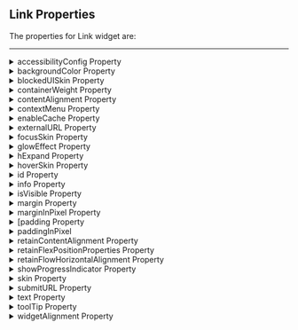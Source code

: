 
Link Properties
---------------

The properties for Link widget are:

* * *

<details close markdown="block"><summary>accessibilityConfig Property</summary>

* * *

Enables you to control accessibility behavior and alternative text for the widget.

For more information on using accessibility features in your app, see the [Accessibility](../../../Iris/app_design_dev/Content/Accessibility_Overview.md) appendix in the Volt MX IrisUser Guide.

### Syntax

```

accessibilityConfig
```

### Type

Object

### Read/Write

Read + Write

### Remarks

*   The accessibilityConfig property is enabled for all the widgets which are supported under the Flex Layout.

> **_Note:_** From Volt MX Iris V9 SP2 GA version, you can provide i18n keys as values to all the attributes used inside the `accessibilityConfig` property. Values provided in the i18n keys take precedence over values provided in `a11yLabel`, `a11yValue`, and `a11yHint` fields.

### The accessibilityConfig property is a JavaScript object which can contain the following key-value pairs.

  
| Key | Type | Description | ARIA Equivalent |
| --- | --- | --- | --- |
| a11yIndex | Integer with no floating or decimal number. | This is an optional parameter. Specifies the order in which the widgets are focused on a screen. | For all widgets, this parameter maps to the `aria-index`, `index`, or `taborder` properties. |
| a11yLabel | String | This is an optional parameter. Specifies alternate text to identify the widget. Generally the label should be the text that is displayed on the screen. | For all widgets, this parameter maps to the `aria-labelledby` property of ARIA in HTML. > **_Note:_** For the Image widget, this parameter maps to the **alt** attribute of ARIA in HTML. |
| a11yValue | String | This is an optional parameter. Specifies the descriptive text that explains the action associated with the widget. On the Android platform, the text specified for a11yValue is prefixed to the a11yHint. | This parameter is similar to the a11yLabel parameter. If the a11yValue is defined, the value of a11yValue is appended to the value of a11yLabel. These values are separated by a space. |
| a11yHint | String | This is an optional parameter. Specifies the descriptive text that explains the action associated with the widget. On the Android platform, the text specified for a11yValue is prefixed to the a11yHint. | For all widgets, this parameter maps to the `aria-describedby` property of ARIA in HTML. |
| a11yHidden | Boolean | This is an optional parameter. Specifies if the widget should be ignored by assistive technology. The default option is set to _false_. This option is supported on iOS 5.0 and above, Android 4.1 and above, and SPA | For all widgets, this parameter maps to the `aria-hidden` property of ARIA in HTML. |
| a11yARIA | Object | This is an optional parameter. For each widget, the key and value provided in this object are added as the attribute and value of the HTML tags respectively. Any values provided for attributes such as `aria-labelledby` and `aria-describedby` using this attribute, takes precedence over values given in `a11yLabel` and `a11yHint` fields. When a widget is provided with the following key value pair or attribute using the a11yARIA object, the tabIndex of the widget is automatically appended as zero.`{"role": "main"}``aria-label` | This parameter is only available on the Desktop Web platform. |

### Android limitations

*   If the results of the concatenation of a11y fields result in an empty string, then `accessibilityConfig` is ignored and the text that is on widget is read out.
*   The soft keypad does not gain accessibility focus during the right/left swipe gesture when the keypad appears.

SPA/Desktop Web limitations

*   When `accessibilityConfig` property is configured for any widget, the `tabIndex` attribute is added automatically to the `accessibilityConfig` property.
*   The behavior of accessibility depends on the Web browser, Web browser version, Voice Over Assistant, and Voice Over Assistant version.
*   Currently SPA/Desktop web applications support only a few ARIA tags. To achieve more accessibility features, use the attribute a11yARIA. The corresponding tags will be added to the DOM as per these configurations.

### Example 1

This example uses the button widget, but the principle remains the same for all widgets that have an accessibilityConfig property.

```

//This is a generic property that is applicable for various widgets.
//Here, we have shown how to use the accessibilityConfig Property for button widget.
/*You need to make a corresponding use of the accessibilityConfig property for other applicable widgets.*/

Form1.myButton.accessibilityConfig = {
    "a11yLabel": "Label",
    "a11yValue": "Value",
    "a11yHint": "Hint"    
};
```

### Example 2

This example uses the button widget to implement internationalization in `accessibilityConfig` property, but the principle remains the same for all widgets.

```

/*Sample code to implement internationalization in accessibilityConfig property in Native platform.*/

Form1.myButton.accessibilityConfig = {
    "a11yLabel": voltmx.i18n.getLocalizedString("key1")     
};  
/*Sample code to implement internationalization in accessibilityConfig property in Desktop Web platform.*/

Form1.myButton.accessibilityConfig = {
    "a11yLabel": "voltmx.i18n.getLocalizedString(\"key3\")"
};
```

### Platform Availability

*   Available in the IDE
*   iOS, Android, SPA, and Desktop Web

* * *

</details>
<details close markdown="block"><summary>backgroundColor Property</summary>

* * *

Specifies the background color of the widget.

### Syntax

```

backgroundColor
```

### Type

Color constant or Hexadecimal number

### Read/Write

Read + Write

### Remarks

*   The initial value of backgroundColor has to be specified explicitly. If not, Iris will not deduce the values from the existing skin and this will lead to undefined behavior.
*   Colors can be specified using a 6 digit or an 8-digit hex value with alpha position. For example, ffff65 or ffffff00.
*   When the 4-byte color format (RGBA) string is used, an alpha (A) value of 65 specifies that the color is transparent. If the value is 00, the color is opaque. The Alpha value is in percentage and must be given in the hexadecimal value for the color (100% in hexadecimal value is 65).  
    For example, red complete opaque is FF000000. Red complete transparent is FF000065. The values 0x and # are not allowed in the string.
*   A color constant is a String that is defined at the theme level. Ensure that you append the **$** symbol at the beginning of the color constant.
*   This property does not have a default value.
*   This property has more priority than (and overrides) the background property of the configured skin. Even if there is no skin configured for the widget, this property updates the skin.
*   The backgroundColor, backgroundColorTwoStepGradient, backgroundColoMultiStepGradient, and backgroundImage properties are mutually exclusive. The property that was set most recently is given higher priority over other properties.

### Example

This example uses the button widget, but the principle remains the same for all widgets that have the backgroundColor property.

```

Form1.btn1.backgroundColor = "ea5075";

```

### Platform Availability

*   Android
*   iOS
*   Desktop Web (Not available on Desktop Web Legacy SDK)

* * *

</details>
<details close markdown="block"><summary>blockedUISkin Property</summary>

* * *

Specifies the skin that must be used to block the interface until the action in progress (for example, a service call) is completed.

### Syntax

```

blockedUISkin
```

### Type

String

### Read/Write

Read + Write

### Remarks

The default value for this property is null (No skin is applied).

To specify a skin, select a skin from the list.

For the skin to be available in the list, you must add a skin for Blocked UI under Widget Skins.

### Example

```

//Sample code to set the blockedUISkin property of a Link widget.  
  
frmLink.MyLink.blockedUISkin="blkSkin";
```

### Platform Availability

*   Available in the IDE
*   SPA (iPhone/Android/BlackBerry/Windows NTH)

* * *

</details>
<details close markdown="block"><summary>containerWeight Property</summary>

* * *

Specifies the percentage of the parent width that should allocated to the widget. The parent widget space is distributed to its child widgets based on this weight factor. All its child widgets should sum up to 100% of width except when placed in _voltmx.ui.ScrollBox_.

### Syntax

```

containerWeight
```

### Type

Number

### Read/Write

Yes - (Read and Write)

### Example

```

//Sample code to set the containerWeight property of a Link widget.  
frmLink.myLink.containerWeight=80;  

```

### Accessible from IDE

No

### Platform Availability

### Available on all platforms

* * *

</details>
<details close markdown="block"><summary>contentAlignment Property</summary>

* * *

Specifies the alignment of the text on the Link with respect to its boundaries. A default value CONTENT\_ALIGN\_CENTER is assigned for all platforms.

### Syntax

```

contentAlignment
```

### Type

Number

### Read/Write

No

### Remarks

To choose another alignment, click the drop-down arrow and select the desired alignment. However, to change the default value on a particular platform, select the button next to the drop-down and select respective platform and choose the value.

![](Resources/Images/button-alignment.png)

The default value for the property is _CONTENT\_ALIGN\_CENTER_ (the default value for all platforms is center; content is aligned at the center of the button.)

The following are the available options:

CONTENT\_ALIGN\_TOP\_LEFT - Specifies the text should align at top left corner of the button.

CONTENT\_ALIGN\_TOP\_CENTER - Specifies the text should align at top center of the button.

CONTENT\_ALIGN\_TOP\_RIGHT- Specifies the text should align at top right of the button.

CONTENT\_ALIGN\_MIDDLE\_LEFT- Specifies the text should align at middle left of the button.

CONTENT\_ALIGN\_CENTER- Specifies the text should align at center of the button.

CONTENT\_ALIGN\_MIDDLE\_RIGHT- Specifies the text should align at middle right of the button.

CONTENT\_ALIGN\_BOTTOM\_LEFT- Specifies the text should align at bottom left of the button.

CONTENT\_ALIGN\_BOTTOM\_CENTER- Specifies the text should align at bottom center of the button.

CONTENT\_ALIGN\_BOTTOM\_RIGHT - Specifies the text should align at bottom right of the button.

### Example

```

//Sample code to set the contentAlignment property of a Link widget.  
  
frmLink.myLink.contentAlignment=constants.CONTENT_ALIGN_TOP_LEFT;  

```

### Accessible from IDE

Yes

### Platform Availability

    Available on all platforms

* * *

</details>
<details close markdown="block"><summary>contextMenu Property</summary>

* * *

A context menu is a menu that appears upon clicking a widget. A context menu typically offers a limited set of choices that are applicable for that widget. Usually these choices are actions, related to the widget.

### Syntax

```

contextMenu
```

### Type

Array (voltmx.ui.MenuItem)

### Read/Write

Read + Write

### Remarks

If you define a context menu for a widget, the steps involved to invoke the context menu on a platform and the appearance of the context menu varies.

In Desktop Web, on right-click mouse the context specific menu will be displayed with the array of menu items.

The following are the characteristics of a context menu on _BlackBerry_ platform:

*   You can invoke the context menu either by clicking on the widget (applicable only on BlackBerry versions 6.x and above) or by a long press on the screen (or trackpad).
*   You can choose to add icons to indicate the menu items in the context menu (applicable only on BlackBerry versions 6.x and above).
*   BlackBerry layouts menu items in a 3 item grid view. The menu items _Switch Application_, _Help_, _Close_, and _Full Menu_ are added automatically based on the number of menu items added in the context menu. For example, If you add a context menu with 2 items, it will display _Full Menu_ item along with the items added. If you add a context menu with 3 items, it will display _Full Menu_, _Help_, _Switch Application_ items along with the items added.
*   If the focus is on a widget that has a context menu; and if you click the _"menu key"_, the Full Menu appears along with the context menu items.
*   On Blackberry Non-Touch Devices, only _Full Menu_ item is displayed irrespective of number of items added in the context menu.
*   The context menu items in the Full Menu will disappear if the focus is shifted from the widget which has the context menu.

The following are the characteristics of a context menu on _Android_ platform:

*   You can invoke the context menu by a long press on the widget.
*   The menu items are displayed as text (no support for icons).
*   There is no support for sub-menus in a context menu.

### Example

```

//Sample code to set the contextMenu property of a Link widget.  
  
frmLink.myLink.contextMenu=[menu1, menu2];  

```

> **_Note:_** On Android platform, the image icon, separator, and submenu properties are not supported.

### Platform Availability

*   Android
*   BlackBerry
*   Windows Phone

* * *

</details>
<details close markdown="block"><summary>enableCache Property</summary>

* * *

The property enables you to improve the performance of Positional Dimension Animations.

### Syntax

```

enableCache
```

### Type

Boolean

### Read/Write

Read + Write

### Remarks

The default value for this property is true.

> **_Note:_** When the property is used, application consumes more memory. The usage of the property enables tradeoff between performance and visual quality of the content. Use the property cautiously.

### Example

```

Form1.widgetID.enableCache = true;
```

### Platform Availability

*   Available in the IDE.
*   Windows

* * *

</details>
<details close markdown="block"><summary>externalURL Property</summary>

* * *

Specifies that the URL must be opened directly from the web site without having to contact the Volt MX Server.

### Syntax

```

externalURL
```

### Type

String

### Read/Write

No

### Remarks

For example, in a Banking Application, for Terms and Conditions section, you can provide an external URL which will open the required section in a new window rather than opening the section in the same window.

### Example

```

//Defining properties for a link widget with externalURL:"http://www.google.co.in"
var linkBasic = {
    id: "link1",
    skin: "linkSkin",
    focusSkin: "linkFSkin",
    text: "Click here",
    isVisible: true
};

var linkLayout = {
    containerWeight: 100,
    padding: [5, 5, 5, 5],
    margin: [5, 5, 5, 5],
    paddingInPixel: true,
    marginInPixel: true,
    hExpand: true
};

var linkPSP = {
    externalURL: "http://www.google.co.in"
};

//Creating link widget.
var link1 = new voltmx.ui.Link(linkBasic, linkLayout, linkPSP);
```

### Platform Availability

*   Available in the IDE
*   Available on Server side Mobile Web (advanced) platform only

* * *

</details>
<details close markdown="block"><summary>focusSkin Property</summary>

* * *

Specifies the look and feel of the Link when in focus.

### Syntax

```

focusSkin
```

### Type

String

### Read/Write

Read + Write

### Remarks

You must be aware of the following:

1.  On J2ME non-touch devices, if you do not specify the Focus skin, it is not possible to identify the focus change between the widgets.
2.  Mobile Web does not support this property, instead browser specific focus will be applied.

### Example

```

//Sample code to set the focusSkin property of a Link widget.  
  
frmLink.myLink.focusSkin="linkFSkin";  

```

### Platform Availability

*   Available in the IDE
*   Available on all platforms.

* * *

</details>
<details close markdown="block"><summary>glowEffect Property</summary>

* * *

Specifies if there must be glow effect when you touch the link.

### Syntax

```

glowEffect
```

### Type

Boolean

### Read/Write

No

### Remarks

The default value for this property is false.

*   If set to _false_, the link will not have glow effect.
*   If set to _true_, the link will have glow effect.

The glow appears on the button only for a moment on touch and disappears.

The following image illustrates a link with and without the glow effect:

![](Resources/Images/Glow_Effect.png)

### Example

```

//Sample code to set the glowEffect property of a Link widget.  
  
frmLink.myLink.glowEffect=true;  

```

### Platform Availability

*   Available in the IDE
*   iPad
*   iPhone

* * *

</details>
<details close markdown="block"><summary>hExpand Property</summary>

* * *

Specifies if the widget should occupy all the width available to it.

### Syntax

```

hExpand
```

### Type

Boolean

### Read/Write

No

### Remarks

Default:true

If set to _false,_ the widget occupies the preferred width. The preferred width of a widget is the sum of its contents width, padding and margin.

If set to _true,_ the widget ensures that the entire width available to it, is occupied.

![Widget when the Expand horizontal is set to true ](Resources/Images/Expand_Horizontal.png)

### Example

```

//Sample code to set the hExpand property of a Link widget.  
  
frmLink.myLink.hExpand=true;  

```

### Accessible from IDE

Yes

### Platform Availability

    Available on all platforms except Desktop Web, and SPA

* * *

</details>
<details close markdown="block"><summary>hoverSkin Property</summary>

* * *

Specifies the look and feel of a widget when the cursor hovers on the widget.

### Syntax

```

hoverSkin
```

### Type

String

### Read/Write

Read + Write

### Example

```

//Sample code to set the hoverSkin property of a Link widget.  
  
frmLink.myLink.hoverSkin="hskin";  

```

### Platform Availability

*   Available in the IDE
*   Windows Tablet

* * *

</details>
<details close markdown="block"><summary>id Property</summary>

* * *

id is a unique identifier of Link consisting of alpha numeric characters. Every Link should have a unique id within an Form.

### Syntax

```

id
```

### Type

String

### Read/Write

Read only

### Example

```

//Defining properties for a link widget with id:"link1".
var linkBasic = {
    id: "link1",
    skin: "linkSkin",
    focusSkin: "linkFSkin",
    text: "Click here",
    isVisible: true
};

var linkLayout = {
    widgetAlignment: constants.WIDGET_ALIGN_TOP_LEFT,
    contentAlignment: CONTENT_ALIGN_TOP_LEFT,
    containerWeight: 100
};

var linkPSP = {};

//Creating the link.
var link1 = new voltmx.ui.Link(linkBasic, linkLayout, linkPSP);

//Reading Id of Link.
alert("Link id::" + link1.id);
```

### Platform Availability

*   Available in the IDE
*   Available on all platforms

* * *

</details>
<details close markdown="block"><summary>info Property</summary>

* * *

A custom JSObject with the key value pairs that a developer can use to store the context with the widget. This will help in avoiding the globals to most part of the programming.

### Syntax

```

info
```

### Type

JSObject

### Read/Write

Read + Write

### Remarks

This is a **non-Constructor** property. You cannot set this property through widget constructor. But you can read and write data to it.

Info property can hold any JSObject. After assigning the JSObject to info property, the JSObject should not be modified. For example,

```

var inf = {
    a: 'hello'
};
widget.info = inf; //works

widget.info.a = 'hello world';
/*This will not update the widget info a property to Hello world. 
widget.info.a will have old value as hello.*/
```

### Example

```

//Sample code to set info property for a Link widget.

frmLink.myLink.info = {
   key: "link text"
};

//Reading the info of the Link widget.
voltmx.print("Link widget info:" +frmLink.myLink.info);

```

### Platform Availability

Available on all platforms

* * *

</details>
<details close markdown="block"><summary>isVisible Property</summary>

* * *

This property controls the visibility of a widget on the form.

### Syntax

```

isVisible
```

### Type

Boolean

### Read/Write

Read + Write

### Remarks

The default value for this property is true.

*   If set to _false,_ the widget is not displayed.
*   If set to _true,_ the widget is displayed.

This property is not applicable if the widget is placed in a [Segment](Segment.md). When the widget is placed in a Segment, the _Visibility_ of the widget is controlled by the data property of the segment.

### Example

```

//Sample code to set isVisible property of a Link widget.

frmLink.myLink.isVisible=true;
```

> **_Note:_** In addition, the visibility of the widget can be controlled using the _setVisibility_ method for this widget.

### Platform Availability

*   Available in the IDE
*   Available on all platforms

* * *

</details>
<details close markdown="block"><summary>margin Property</summary>

* * *

Defines the space around a widget. You can use this option to define the left, top, right, and bottom distance between the widget and the next widget.

### Syntax

```

margin
```

### Type

Array of Numbers

### Read/Write

Read + Write

### Remarks

To define the margin values for a platform, click the (![](Resources/Images/clicktoedit.png)) button against the property to open the _Margin_ screen. Select the checkbox against the platform for which you want to define the margins and enter the top, left, right, and bottom margin values.

If you want to use the margin values set for a platform across other platforms, you can click the _Apply To_ button and select the platforms on which you want the margin values to be applied.

The following image illustrates the window to define the margins for platforms:

![](Resources/Images/MarginSS.png)

The following image illustrates a widget with a defined margin:

![](Resources/Images/Margin.png)

### Example

```

//Sample code to set margin property of a Link widget.

frmLink.myLink.margin=[5, 5, 5, 5];
```

### Platform Availability

*   Available in the IDE
*   Available on all platforms.

* * *

</details>
<details close markdown="block"><summary>marginInPixel Property</summary>

* * *

Indicates if the margin is to be applied in pixels or in percentage.

**Default:** _false_

If set to _true,_ the margins are applied in pixels.

If set to _false,_ the margins are applied as set in [margin](#margin) property.

### Syntax

```

marginInPixel
```

### Type

Boolean

### Read/Write

No

### Example

```

//Sample code to set marginInPixel property of a Link widget.

frmLink.myLink.marginInPixel=true;
```

### Accessible from IDE

Yes

### Platform Availability

*   iPhone
*   iPad
*   Android
*   Windows Phone
*   Windows Desktop

* * *

 </details>
<details close markdown="block"><summary> [padding Property</summary>

* * *

Defines the space between the content of the widget and the widget boundaries. You can use this option to define the top, left, right, and bottom distance between the widget content and the widget boundary.

### Syntax

```

padding
```

### Type

Array of Numbers

### Read/Write

Yes - (Read and Write)

### Remarks

To define the padding values for a platform, click the (![](Resources/Images/clicktoedit.png)) button against the property to open the _Padding_ screen. Select the checkbox against the platform for which you want to define the padding's and enter the top, left, right, and bottom padding values.

If you want to use the padding values set for a platform across other platforms, you can click the _Apply To_ button and select the platforms on which you want the padding values to be applied.

The following image illustrates the window to define the padding's for platforms:

![](Resources/Images/PaddingSS.png)  
  
The following image illustrates a widget with a defined padding:

![](Resources/Images/Padding.png)

### Example

```

//Sample code to set padding property of a Link widget.

frmLink.myLink.padding=[5,5,5,5];
```

### Accessible from IDE

Yes

### Platform Availability

    Available on all platforms except Mobile Web (basic).

* * *

</details>
<details close markdown="block"><summary>paddingInPixel</summary>

* * *

Indicates if the padding is to be applied in pixels or in percentage.

### Syntax

```

paddingInPixel
```

### Type

Boolean

### Read/Write

No

### Remarks

**Default:** _false_

If set to _true,_ the padding are applied in pixels.

If set to _false,_ the padding are applied as set in [padding](#padding) property.

This property can be set to _true_ or _false_ only for iPhone, iPad, Android and Windows Phone. On other platforms this property does not give any results even when set to _true_.

For backward compatibility on older projects, this property is will be made _true_ for iPhone, iPad, Android and Windows Phone and for other platforms it will be _false_.

### Example

```

//Sample code to set paddingInPixel property of a Link widget.

frmLink.myLink.paddingInPixel=true;
```

### Accessible from IDE

Yes

### Platform Availability

*   iPhone
*   iPad
*   Android
*   Windows Phone
*   Windows Desktop

* * *

</details>
<details close markdown="block"><summary>retainContentAlignment Property</summary>

* * *

This property is used to retain the content alignment property value, as it was defined.

> **_Note:_** Locale-level configurations take priority when invalid values are given to this property, or if it is not defined.

The mirroring widget layout properties should be defined as follows.

```

function getIsFlexPositionalShouldMirror(widgetRetainFlexPositionPropertiesValue) {
    return (isI18nLayoutConfigEnabled &&
    localeLayoutConfig[defaultLocale]
    ["mirrorFlexPositionalProperties"] == true &&
    !widgetRetainFlexPositionPropertiesValue);
}
```

### The following table illustrates how widgets consider Local flag and Widget flag values.

  
| Properties | Local Flag Value | Widget Flag Value | Action |
| --- | --- | --- | --- |
| Mirror/retain FlexPositionProperties | true | true | Use the designed layout from widget for all locales. Widget layout overrides everything else. |
| Mirror/retain FlexPositionProperties | true | false | Use Mirror FlexPositionProperties since locale-level Mirror is true. |
| Mirror/retain FlexPositionProperties | true | not specified | Use Mirror FlexPositionProperties since locale-level Mirror is true. |
| Mirror/retain FlexPositionProperties | false | true | Use the designed layout from widget for all locales. Widget layout overrides everything else. |
| Mirror/retain FlexPositionProperties | false | false | Use the Design/Model-specific default layout. |
| Mirror/retain FlexPositionProperties | false | not specified | Use the Design/Model-specific default layout. |
| Mirror/retain FlexPositionProperties | not specified | true | Use the designed layout from widget for all locales. Widget layout overrides everything else. |
| Mirror/retain FlexPositionProperties | not specified | false | Use the Design/Model-specific default layout. |
| Mirror/retain FlexPositionProperties | not specified | not specified | Use the Design/Model-specific default layout. |

### Syntax

```

retainContentAlignment
```

### Type

Boolean

### Read/Write

No (only during widget-construction time)

### Example

```

//This is a generic property that is applicable for various widgets.
//Here, we have shown how to use the retainContentAlignment property for Button widget.
/*You need to make a corresponding use of the 
retainContentAlignment property for other applicable widgets.*/
var btn = new voltmx.ui.Button({
    "focusSkin": "defBtnFocus",
    "height": "50dp",
    "id": "myButton",
    "isVisible": true,
    "left": "0dp",
    "skin": "defBtnNormal",
    "text": "text always from top left",
    "top": "0dp",
    "width": "260dp",
    "zIndex": 1
}, {
    "contentAlignment": constants.CONTENT_ALIGN_TOP_LEFT,
    "displayText": true,
    "padding": [0, 0, 0, 0],
    "paddingInPixel": false,
    "retainFlexPositionProperties": false,
    "retainContentAlignment": true
}, {});
```

### Platform Availability

*   Available in IDE
*   Windows, iOS, Android, and SPA

* * *

</details>
<details close markdown="block"><summary>retainFlexPositionProperties Property</summary>

* * *

This property is used to retain flex positional property values as they were defined. The flex positional properties are left, right, and padding.

> **_Note:_** Locale-level configurations take priority when invalid values are given to this property, or if it is not defined.

### The mirroring widget layout properties should be defined as follows.

```

function getIsFlexPositionalShouldMirror(widgetRetainFlexPositionPropertiesValue) {
    return (isI18nLayoutConfigEnabled &&
    localeLayoutConfig[defaultLocale]
    ["mirrorFlexPositionalProperties"] == true &&
    !widgetRetainFlexPositionPropertiesValue);
}
```

### The following table illustrates how widgets consider Local flag and Widget flag values.

  
| Properties | Local Flag Value | Widget Flag Value | Action |
| --- | --- | --- | --- |
| Mirror/retain FlexPositionProperties | true | true | Use the designed layout from widget for all locales. Widget layout overrides everything else. |
| Mirror/retain FlexPositionProperties | true | false | Use Mirror FlexPositionProperties since locale-level Mirror is true. |
| Mirror/retain FlexPositionProperties | true | not specified | Use Mirror FlexPositionProperties since locale-level Mirror is true. |
| Mirror/retain FlexPositionProperties | false | true | Use the designed layout from widget for all locales. Widget layout overrides everything else. |
| Mirror/retain FlexPositionProperties | false | false | Use the Design/Model-specific default layout. |
| Mirror/retain FlexPositionProperties | false | not specified | Use the Design/Model-specific default layout. |
| Mirror/retain FlexPositionProperties | not specified | true | Use the designed layout from widget for all locales. Widget layout overrides everything else. |
| Mirror/retain FlexPositionProperties | not specified | false | Use the Design/Model-specific default layout. |
| Mirror/retain FlexPositionProperties | not specified | not specified | Use the Design/Model-specific default layout. |

### Syntax

```

retainFlexPositionProperties
```

### Type

Boolean

### Read/Write

No (only during widget-construction time)

### Example

```

//This is a generic property that is applicable for various widgets.
//Here, we have shown how to use the retainFlexPositionProperties property for Button widget.
/*You need to make a corresponding use of the 
retainFlexPositionProperties property for other applicable widgets.*/
var btn = new voltmx.ui.Button({
    "focusSkin": "defBtnFocus",
    "height": "50dp",
    "id": "myButton",
    "isVisible": true,
    "left": "0dp",
    "skin": "defBtnNormal",
    "text": "always left",
    "top": "0dp",
    "width": "260dp",
    "zIndex": 1
}, {
    "contentAlignment": constants.CONTENT_ALIGN_CENTER,
    "displayText": true,
    "padding": [0, 0, 0, 0],
    "paddingInPixel": false,
    "retainFlexPositionProperties": true,
    "retainContentAlignment": false
}, {});
```

### Platform Availability

*   Available in IDE
*   Windows, iOS, Android, and SPA

* * *

</details>
<details close markdown="block"><summary>retainFlowHorizontalAlignment Property</summary>

* * *

This property is used to convert Flow Horizontal Left to Flow Horizontal Right.

> **_Note:_** Locale-level configurations take priority when invalid values are given to this property, or if it is not defined.

### The mirroring widget layout properties should be defined as follows.

```

function getIsFlexPositionalShouldMirror(widgetRetainFlexPositionPropertiesValue) {
    return (isI18nLayoutConfigEnabled &&
    localeLayoutConfig[defaultLocale]
    ["mirrorFlexPositionalProperties"] == true &&
    !widgetRetainFlexPositionPropertiesValue);
}
```

### The following table illustrates how widgets consider Local flag and Widget flag values.

  
| Properties | Local Flag Value | Widget Flag Value | Action |
| --- | --- | --- | --- |
| Mirror/retain FlexPositionProperties | true | true | Use the designed layout from widget for all locales. Widget layout overrides everything else. |
| Mirror/retain FlexPositionProperties | true | false | Use Mirror FlexPositionProperties since locale-level Mirror is true. |
| Mirror/retain FlexPositionProperties | true | not specified | Use Mirror FlexPositionProperties since locale-level Mirror is true. |
| Mirror/retain FlexPositionProperties | false | true | Use the designed layout from widget for all locales. Widget layout overrides everything else. |
| Mirror/retain FlexPositionProperties | false | false | Use the Design/Model-specific default layout. |
| Mirror/retain FlexPositionProperties | false | not specified | Use the Design/Model-specific default layout. |
| Mirror/retain FlexPositionProperties | not specified | true | Use the designed layout from widget for all locales. Widget layout overrides everything else. |
| Mirror/retain FlexPositionProperties | not specified | false | Use the Design/Model-specific default layout. |
| Mirror/retain FlexPositionProperties | not specified | not specified | Use the Design/Model-specific default layout. |

### Syntax

```

retainFlowHorizontalAlignment
```

### Type

Boolean

### Read/Write

No (only during widget-construction time)

### Example

```

//This is a generic property that is applicable for various widgets.
//Here, we have shown how to use the retainFlowHorizontalAlignment property for Button widget.
/*You need to make a corresponding use of the 
retainFlowHorizontalAlignment property for other applicable widgets. */
var btn = new voltmx.ui.Button({
 "focusSkin": "defBtnFocus",
 "height": "50dp",
 "id": "myButton",
 "isVisible": true,
 "left": "0dp",
 "skin": "defBtnNormal",
 "text": "always left",
 "top": "0dp",
 "width": "260dp",
 "zIndex": 1
}, {
 "contentAlignment": constants.CONTENT_ALIGN_CENTER,
 "displayText": true,
 "padding": [0, 0, 0, 0],
 "paddingInPixel": false,
 "retainFlexPositionProperties": true,
 "retainContentAlignment": false,
 "retainFlowHorizontalAlignment ": false
}, {});
```

### Platform Availability

*   Available in IDE
*   Windows, iOS, Android, and SPA

* * *

</details>
<details close markdown="block"><summary>showProgressIndicator Property</summary>

* * *

Specifies if the progress indicator must be displayed when the link is clicked.

### Syntax

```

showProgressIndicator
```

### Type

Boolean

### Read/Write

No

### Remarks

This is typically set to _true_, if it is known at design time that the link onClick event handling is going to trigger a long running call.

The following image illustrates the progress indicator on iPhone:

![](Resources/Images/Need_Loading_Indicator_During_Post_Show.png)

### Example

```

//Sample code to set showProgressIndicator property of a Link widget.

frmLink.myLink.showProgressIndicator=true;
```

### Platform Availability

*   Available in the IDE
*   iPad
*   iPhone
*   Server side Mobile Web (advanced)

* * *

</details>
<details close markdown="block"><summary>skin Property</summary>

* * *

Specifies the look and feel of the Link when not in focus.

### Syntax

```

skin
```

### Type

String

### Read/Write

Read + Write

### Remarks

On the Windows Tablet platform, because of native behavior a skin with font style as underline is not supported.

### Example

```

//Sample code to set the skin property of a Link widget.

frmLink.myLink.skin="linkSkin";
```

### Platform Availability

*   Available in the IDE
*   Available on all platforms

* * *

</details>
<details close markdown="block"><summary>submitURL Property</summary>

* * *

Specifies the URL to which the current Form data should be submitted, without contacting Volt MX Server.

### Syntax

```

submitURL
```

### Type

Boolean

### Read/Write

No

### Remarks

The default value for this property is false.

If set to _false,_ then the URL is submitted contacting the Volt MX Server.

If set to _true,_ then the URL is submitted without contacting the Volt MX Server.

This is typically required when the data collection is done using Volt MX Iris Form but is actually posted to a third-party site.

For example, for an application that requires the user to provide confidential data, you can route the data directly to the server of the website without contacting the Volt MX Server using the [externalURL](#external) property. Doing so, opens the resultant site in the same window rather than opening it in a new window.

### Example

```

//Defining properties for a link widget with submitURL:"http://www.google.co.in"
var linkBasic = {
    id: "link1",
    skin: "linkSkin",
    focusSkin: "linkFSkin",
    text: "Click here",
    isVisible: true
};

var linkLayout = {
    containerWeight: 100,
    padding: [5, 5, 5, 5],
    margin: [5, 5, 5, 5],
    paddingInPixel: true,
    marginInPixel: true,
    hExpand: true
};

var linkPSP = {
    submitURL: "http://www.google.co.in"
};

//Creating link widget
var link1 = new voltmx.ui.Link(linkBasic, linkLayout, linkPSP);
```

### Platform Availability

*   Available in the IDE
*   Available on Server side Mobile Web (advanced) platform only

* * *

</details>
<details close markdown="block"><summary>text Property</summary>

* * *

Specifies a general or descriptive text for the Link widget.

### Syntax

```

text
```

### Type

String

### Read/Write

Read + Write

### Example

```

//Sample code to set the text property of a Link widget.

frmLink.myLink.text="Click here";
```

### Platform Availability

*   Available in the IDE
*   Available on all platforms

* * *

</details>
<details close markdown="block"><summary>toolTip Property</summary>

* * *

Specifies the hint text when the cursor hovers over a widget, without clicking it. The text entered in the tooltip appears as a small box when the cursor hovers over a widget.

### Syntax

```

toolTip
```

### Type

String

### Read/Write

Read + Write

### Example

```

//Sample code to set the toolTip property of a Link widget.

frmLink.myLink.toolTip="sample text";
```

### Platform Availability

*   Available in the IDE
*   Available on all platforms except BlackBerry

* * *

</details>
<details close markdown="block"><summary>widgetAlignment Property</summary>

* * *

Indicates how a widget is to be anchored with respect to its parent. Each of these below options have a horizontal alignment attribute and a vertical alignment attribute. For example, WIDGET\_ALIGN\_TOP\_LEFT specifies the vertical alignment as TOP and horizontal alignment as LEFT.

### Syntax

```

widgetAlignment
```

### Type

Number

### Read/Write

No

### Remarks

Horizontal alignment attributes are only applicable if [hExpand](#hExpand) is _false_.

The default value for the property is WIDGET\_ALIGN\_CENTER.

The widget alignment can be controlled by the below options:

*   WIDGET\_ALIGN\_TOP\_LEFT
*   WIDGET\_ALIGN\_TOP\_CENTER
*   WIDGET\_ALIGN\_TOP\_RIGHT
*   WIDGET\_ALIGN\_MIDDLE\_LEFT
*   WIDGET\_ALIGN\_CENTER
*   WIDGET\_ALIGN\_MIDDLE\_CENTER
*   WIDGET\_ALIGN\_MIDDLE\_RIGHT
*   WIDGET\_ALIGN\_BOTTOM\_LEFT
*   WIDGET\_ALIGN\_BOTTOM\_CENTER
*   WIDGET\_ALIGN\_BOTTOM\_RIGHT

### Example

```

//Sample code to set the widgetAlignment property of a Link widget.

frmLink.myLink.widgetAlignment=constants.WIDGET_ALIGN_TOP_LEFT;
```

### Platform Availability

*   Available in the IDE
*   Available on all platforms

* * *
</details>

